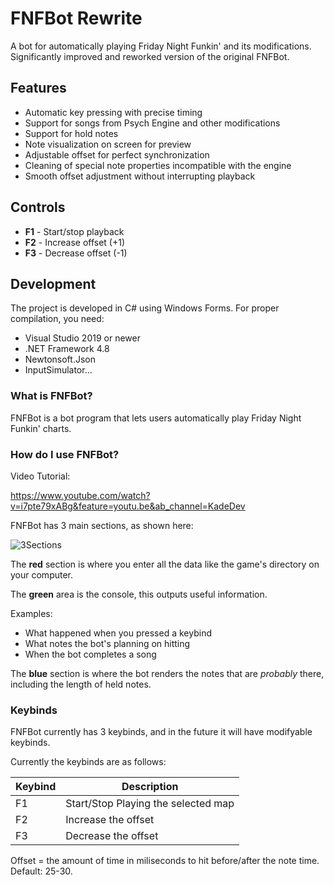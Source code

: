 # FNFBot Rewrite

A bot for automatically playing Friday Night Funkin' and its modifications. Significantly improved and reworked version of the original FNFBot.

## Features

- Automatic key pressing with precise timing
- Support for songs from Psych Engine and other modifications
- Support for hold notes
- Note visualization on screen for preview
- Adjustable offset for perfect synchronization
- Cleaning of special note properties incompatible with the engine
- Smooth offset adjustment without interrupting playback

## Controls

- **F1** - Start/stop playback
- **F2** - Increase offset (+1)
- **F3** - Decrease offset (-1)

## Development

The project is developed in C# using Windows Forms. For proper compilation, you need:

- Visual Studio 2019 or newer
- .NET Framework 4.8
- Newtonsoft.Json
- InputSimulator...

### What is FNFBot?

FNFBot is a bot program that lets users automatically play Friday Night Funkin' charts.

### How do I use FNFBot?

Video Tutorial:

https://www.youtube.com/watch?v=i7pte79xABg&feature=youtu.be&ab_channel=KadeDev

FNFBot has 3 main sections, as shown here:


![3Sections](https://i.imgur.com/fwlUZPg.png)


The **red** section is where you enter all the data like the game's directory on your computer.


The **green** area is the console, this outputs useful information.

Examples:

- What happened when you pressed a keybind
- What notes the bot's planning on hitting
- When the bot completes a song

The **blue** section is where the bot renders the notes that are *probably* there, including the length of held notes.

### Keybinds
FNFBot currently has 3 keybinds, and in the future it will have modifyable keybinds.

Currently the keybinds are as follows:

| Keybind      | Description |
| ----------- | ----------- |
| F1      | Start/Stop Playing the selected map       |
| F2   | Increase the offset        |
| F3   | Decrease the offset        |

Offset = the amount of time in miliseconds to hit before/after the note time.
Default: 25-30.
